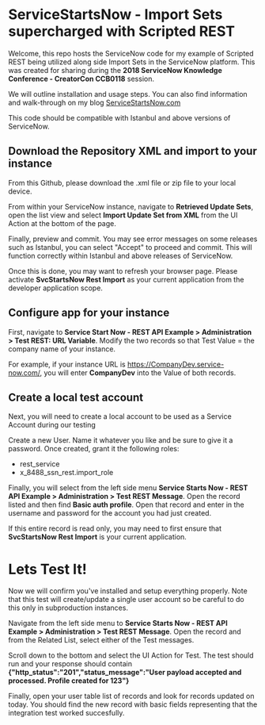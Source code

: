 # ServiceStartsNow - Import Sets supercharged with Scripted REST

Welcome, this repo hosts the ServiceNow code for my example of Scripted REST being utilized along side Import Sets in the ServiceNow platform.
This was created for sharing during the **2018 ServiceNow Knowledge Conference - CreatorCon CCB0118** session.

We will outline installation and usage steps. You can also find information and walk-through on my blog [ServiceStartsNow.com](https://servicestartsnow.com/category/project/scripted-rest-in-import-sets/)

This code should be compatible with Istanbul and above versions of ServiceNow.

## Download the Repository XML and import to your instance
From this Github, please download the .xml file or zip file to your local device.

From within your ServiceNow instance, navigate to **Retrieved Update Sets**, open the list view and select 
**Import Update Set from XML** from the UI Action at the bottom of the page.

Finally, preview and commit. You may see error messages on some releases such as Istanbul, you can select "Accept" to proceed and commit. This will function correctly within Istanbul and above releases of ServiceNow.

Once this is done, you may want to refresh your browser page. Please activate **SvcStartsNow Rest Import** as your current application from the developer application scope.

## Configure app for your instance
First, navigate to **Service Start Now - REST API Example > Administration > Test REST: URL Variable**.
Modify the two records so that Test Value = the company name of your instance.

For example, if your instance URL is https://CompanyDev.service-now.com/, you will enter **CompanyDev** into the Value of both records.

## Create a local test account
Next, you will need to create a local account to be used as a Service Account during our testing

Create a new User. Name it whatever you like and be sure to give it a password.
Once created, grant it the following roles:
* rest_service
* x_8488_ssn_rest.import_role

Finally, you will select from the left side menu **Service Starts Now - REST API Example > Administration > Test REST Message**.
Open the record listed and then find **Basic auth profile**. Open that record and enter in the username and password for the account you had just created.

If this entire record is read only, you may need to first ensure that **SvcStartsNow Rest Import** is your current application.

# Lets Test It!
Now we will confirm you've installed and setup everything properly. Note that this test will create/update a single user account so be careful to do this only in subproduction instances.

Navigate from the left side menu to **Service Starts Now - REST API Example > Administration > Test REST Message**.
Open the record and from the Related List, select either of the Test messages.

Scroll down to the bottom and select the UI Action for Test.
The test should run and your response should contain **{"http_status":"201","status_message":"User payload accepted and processed. Profile created for 123"}**

Finally, open your user table list of records and look for records updated on today. You should find the new record with basic fields representing that the integration test worked succesfully.
